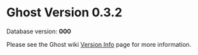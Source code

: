 # Ghost Version 0.3.2

Database version: **000**

Please see the Ghost wiki [Version Info](https://github.com/TryGhost/Ghost/wiki/Version-Info) page for more information.

